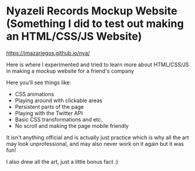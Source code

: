 # Nyazeli Records Mockup Website (Something I did to test out making an HTML/CSS/JS Website)
https://jmazariegos.github.io/nya/

Here is where I experimented and tried to learn more about HTML/CSS/JS in making a mockup website for a friend's company

Here you'll see things like:
* CSS animations
* Playing around with clickable areas
* Persistent parts of the page
* Playing with the Twitter API
* Basic CSS transformations and etc.
* No scroll and making the page mobile friendly

It isn't anything official and is actually just practice which is why all the art may look unprofessional, and may also never work on it again but it was fun!

I also drew all the art, just a little bonus fact :)
